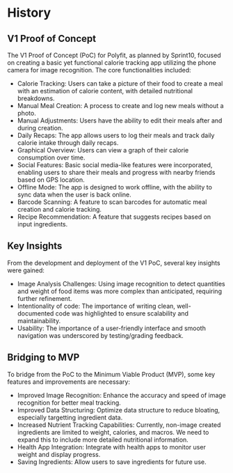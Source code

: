 # History

<!-- *Maximum 1 page* -->

<!-- *Describe the V1 POC as planned by Sprint10.* -->
## V1 Proof of Concept

The V1 Proof of Concept (PoC) for Polyfit, as planned by Sprint10, focused on creating a basic yet functional calorie tracking app utilizing the phone camera for image recognition. The core functionalities included:

- Calorie Tracking: Users can take a picture of their food to create a meal with an estimation of calorie content, with detailed nutritional breakdowns.
- Manual Meal Creation: A process to create and log new meals without a photo.
- Manual Adjustments: Users have the ability to edit their meals after and during creation.
- Daily Recaps: The app allows users to log their meals and track daily calorie intake through daily recaps.
- Graphical Overview: Users can view a graph of their calorie consumption over time.
- Social Features: Basic social media-like features were incorporated, enabling users to share their meals and progress with nearby friends based on GPS location.
- Offline Mode: The app is designed to work offline, with the ability to sync data when the user is back online.
- Barcode Scanning: A feature to scan barcodes for automatic meal creation and calorie tracking.
- Recipe Recommendation: A feature that suggests recipes based on input ingredients.

<!-- *What did you learn?* -->
## Key Insights

From the development and deployment of the V1 PoC, several key insights were gained:

- Image Analysis Challenges: Using image recognition to detect quantities and weight of food items was more complex than anticipated, requiring further refinement.
- Intentionality of code: The importance of writing clean, well-documented code was highlighted to ensure scalability and maintainability.
- Usability: The importance of a user-friendly interface and smooth navigation was underscored by testing/grading feedback.

<!-- *What is missing to bridge from PoC to MVP?* -->
## Bridging to MVP

To bridge from the PoC to the Minimum Viable Product (MVP), some key features and improvements are necessary:

- Improved Image Recognition: Enhance the accuracy and speed of image recognition for better meal tracking.
- Improved Data Structuring: Optimize data structure to reduce bloating, especially targetting ingredient data.
- Increased Nutrient Tracking Capabilities: Currently, non-image created ingredients are limited to weight, calories, and macros. We need to expand this to include more detailed nutritional information.
- Health App Integration: Integrate with health apps to monitor user weight and display progress.
- Saving Ingredients: Allow users to save ingredients for future use.